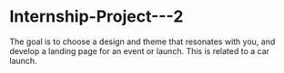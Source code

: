 # Internship-Project---2
The goal is to choose a design and theme that resonates with you, and develop a landing page for an event or launch. This is related to a car launch.
